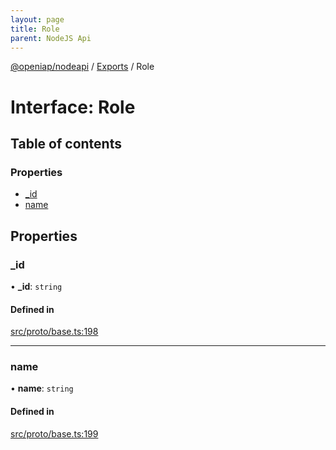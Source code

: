 ```yaml
---
layout: page
title: Role
parent: NodeJS Api
---
```

[@openiap/nodeapi](../README.html#) / [Exports](../modules.html#) / Role

# Interface: Role

## Table of contents

### Properties

- [\_id](Role.html##_id)
- [name](Role.html##name)

## Properties

### \_id

• **\_id**: `string`

#### Defined in

[src/proto/base.ts:198](https://github.com/openiap/nodeapi/blob/a6b5438/src/proto/base.ts#L198)

___

### name

• **name**: `string`

#### Defined in

[src/proto/base.ts:199](https://github.com/openiap/nodeapi/blob/a6b5438/src/proto/base.ts#L199)
